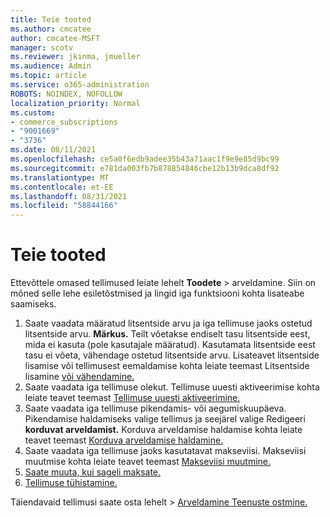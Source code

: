 ```yaml
---
title: Teie tooted
ms.author: cmcatee
author: cmcatee-MSFT
manager: scotv
ms.reviewer: jkinma, jmueller
ms.audience: Admin
ms.topic: article
ms.service: o365-administration
ROBOTS: NOINDEX, NOFOLLOW
localization_priority: Normal
ms.custom:
- commerce_subscriptions
- "9001669"
- "3736"
ms.date: 08/11/2021
ms.openlocfilehash: ce5a0f6edb9adee35b43a71aac1f9e9e85d9bc99
ms.sourcegitcommit: e781da003fb7b878854846cbe12b13b9dca8df92
ms.translationtype: MT
ms.contentlocale: et-EE
ms.lasthandoff: 08/31/2021
ms.locfileid: "58844166"
---
```

# <a name="your-products"></a>Teie tooted

Ettevõttele omased tellimused leiate lehelt **Toodete**  >  [](https://go.microsoft.com/fwlink/p/?linkid=842054) arveldamine. Siin on mõned selle lehe esiletõstmised ja lingid iga funktsiooni kohta lisateabe saamiseks.

1. Saate vaadata määratud litsentside arvu ja iga tellimuse jaoks ostetud litsentside arvu.
    **Märkus.** Teilt võetakse endiselt tasu litsentside eest, mida ei kasuta (pole kasutajale määratud). Kasutamata litsentside eest tasu ei võeta, vähendage ostetud litsentside arvu. Lisateavet litsentside lisamise või tellimusest eemaldamise kohta leiate teemast Litsentside lisamine [või vähendamine.](https://docs.microsoft.com/alchemyinsights/how-to-add-or-reduce-licenses)
2. Saate vaadata iga tellimuse olekut. Tellimuse uuesti aktiveerimise kohta leiate teavet teemast [Tellimuse uuesti aktiveerimine.](reactivate-your-subscription.md)
3. Saate vaadata iga tellimuse pikendamis- või aegumiskuupäeva. Pikendamise haldamiseks valige tellimus ja seejärel valige Redigeeri **korduvat arveldamist.** Korduva arveldamise haldamise kohta leiate teavet teemast [Korduva arveldamise haldamine.](manage-auto-renewal.md)
4. Saate vaadata iga tellimuse jaoks kasutatavat makseviisi. Makseviisi muutmise kohta leiate teavet teemast [Makseviisi muutmine.](change-payment-method.md)
5. [Saate muuta, kui sageli maksate.](change-how-often-you-pay.md)
6. [Tellimuse tühistamine.](https://go.microsoft.com/fwlink/?linkid=2119113)

Täiendavaid tellimusi saate osta lehelt  >  [Arveldamine Teenuste ostmine.](https://go.microsoft.com/fwlink/p/?linkid=868433)